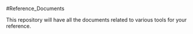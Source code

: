#Reference_Documents

This repository will have all the documents related to various tools for your reference.

